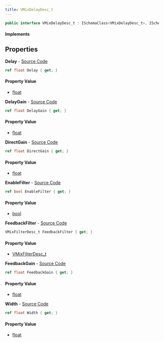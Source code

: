 ```yaml
---
title: VMixDelayDesc_t
---
```


```csharp
public interface VMixDelayDesc_t : ISchemaClass<VMixDelayDesc_t>, ISchemaField, ISchemaClass, INativeHandle
```

#### Implements

## Properties

**Delay** - [Source Code](https://github.com/swiftly-solution/swiftlys2/blob/main/managed/src/SwiftlyS2.Generated/Schemas/Interfaces/VMixDelayDesc_t.cs#L20)

```csharp
ref float Delay { get; }
```

#### Property Value

- [float](https://learn.microsoft.com/dotnet/api/system.single)

**DelayGain** - [Source Code](https://github.com/swiftly-solution/swiftlys2/blob/main/managed/src/SwiftlyS2.Generated/Schemas/Interfaces/VMixDelayDesc_t.cs#L24)

```csharp
ref float DelayGain { get; }
```

#### Property Value

- [float](https://learn.microsoft.com/dotnet/api/system.single)

**DirectGain** - [Source Code](https://github.com/swiftly-solution/swiftlys2/blob/main/managed/src/SwiftlyS2.Generated/Schemas/Interfaces/VMixDelayDesc_t.cs#L22)

```csharp
ref float DirectGain { get; }
```

#### Property Value

- [float](https://learn.microsoft.com/dotnet/api/system.single)

**EnableFilter** - [Source Code](https://github.com/swiftly-solution/swiftlys2/blob/main/managed/src/SwiftlyS2.Generated/Schemas/Interfaces/VMixDelayDesc_t.cs#L18)

```csharp
ref bool EnableFilter { get; }
```

#### Property Value

- [bool](https://learn.microsoft.com/dotnet/api/system.boolean)

**FeedbackFilter** - [Source Code](https://github.com/swiftly-solution/swiftlys2/blob/main/managed/src/SwiftlyS2.Generated/Schemas/Interfaces/VMixDelayDesc_t.cs#L16)

```csharp
VMixFilterDesc_t FeedbackFilter { get; }
```

#### Property Value

- [VMixFilterDesc_t](/docs/api/shared/schemadefinitions/vmixfilterdesc_t)

**FeedbackGain** - [Source Code](https://github.com/swiftly-solution/swiftlys2/blob/main/managed/src/SwiftlyS2.Generated/Schemas/Interfaces/VMixDelayDesc_t.cs#L26)

```csharp
ref float FeedbackGain { get; }
```

#### Property Value

- [float](https://learn.microsoft.com/dotnet/api/system.single)

**Width** - [Source Code](https://github.com/swiftly-solution/swiftlys2/blob/main/managed/src/SwiftlyS2.Generated/Schemas/Interfaces/VMixDelayDesc_t.cs#L28)

```csharp
ref float Width { get; }
```

#### Property Value

- [float](https://learn.microsoft.com/dotnet/api/system.single)

